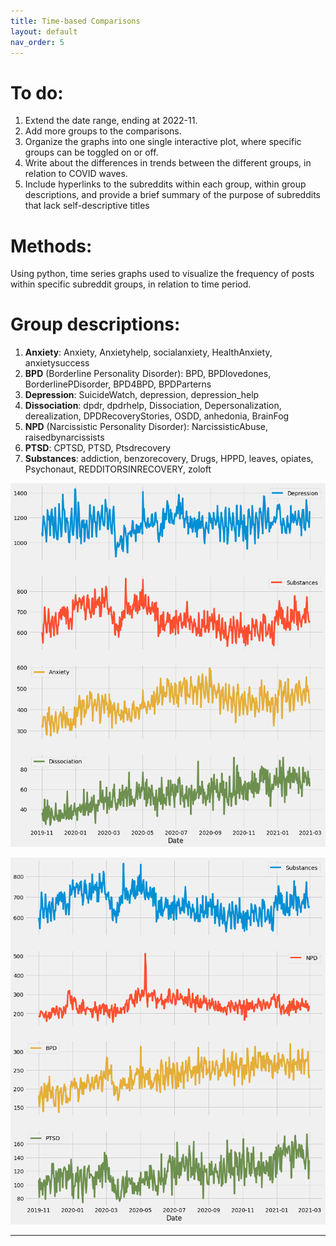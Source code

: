 ```yaml
---
title: Time-based Comparisons
layout: default
nav_order: 5
---
```


# To do:
1. Extend the date range, ending at 2022-11. 
2. Add more groups to the comparisons.
3. Organize the graphs into one single interactive plot, where specific groups can be toggled on or off.
4. Write about the differences in trends between the different groups, in relation to COVID waves.
5. Include hyperlinks to the subreddits within each group, within group descriptions, and provide a brief summary of the purpose of subreddits that lack self-descriptive titles

# Methods:

Using python, time series graphs used to visualize the frequency of posts within specific subreddit groups, in relation to time period.
# Group descriptions:
1. **Anxiety**: Anxiety, Anxietyhelp, socialanxiety, HealthAnxiety, anxietysuccess
2. **BPD** (Borderline Personality Disorder): BPD, BPDlovedones, BorderlinePDisorder, BPD4BPD, BPDParterns
3. **Depression**: SuicideWatch, depression, depression_help
4. **Dissociation**: dpdr, dpdrhelp, Dissociation, Depersonalization, derealization, DPDRecoveryStories, OSDD, anhedonia, BrainFog
5. **NPD** (Narcissistic Personality Disorder): NarcissisticAbuse, raisedbynarcissists
6. **PTSD**: CPTSD, PTSD, Ptsdrecovery
7. **Substances**: addiction, benzorecovery, Drugs, HPPD, leaves, opiates, Psychonaut, REDDITORSINRECOVERY, zoloft

![](assets/DIS_COMP.png)<!-- -->


![](assets/PD_COMP.png)<!-- -->


---